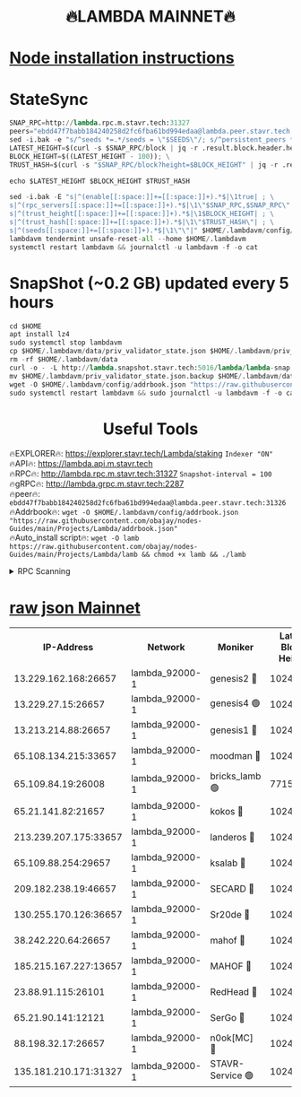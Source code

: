 <h1 align="center"> 🔥LAMBDA MAINNET🔥</h1>


[Node installation instructions](https://github.com/obajay/nodes-Guides/tree/main/Projects/Lambda)
=


# StateSync
```python
SNAP_RPC=http://lambda.rpc.m.stavr.tech:31327
peers="ebdd47f7babb184240258d2fc6fba61bd994edaa@lambda.peer.stavr.tech:31326" 
sed -i.bak -e "s/^seeds *=.*/seeds = \"$SEEDS\"/; s/^persistent_peers *=.*/persistent_peers = \"$PEERS\"/" $HOME/.lambdavm/config/config.toml
LATEST_HEIGHT=$(curl -s $SNAP_RPC/block | jq -r .result.block.header.height); \
BLOCK_HEIGHT=$((LATEST_HEIGHT - 100)); \
TRUST_HASH=$(curl -s "$SNAP_RPC/block?height=$BLOCK_HEIGHT" | jq -r .result.block_id.hash)

echo $LATEST_HEIGHT $BLOCK_HEIGHT $TRUST_HASH

sed -i.bak -E "s|^(enable[[:space:]]+=[[:space:]]+).*$|\1true| ; \
s|^(rpc_servers[[:space:]]+=[[:space:]]+).*$|\1\"$SNAP_RPC,$SNAP_RPC\"| ; \
s|^(trust_height[[:space:]]+=[[:space:]]+).*$|\1$BLOCK_HEIGHT| ; \
s|^(trust_hash[[:space:]]+=[[:space:]]+).*$|\1\"$TRUST_HASH\"| ; \
s|^(seeds[[:space:]]+=[[:space:]]+).*$|\1\"\"|" $HOME/.lambdavm/config/config.toml
lambdavm tendermint unsafe-reset-all --home $HOME/.lambdavm
systemctl restart lambdavm && journalctl -u lambdavm -f -o cat

```
# SnapShot (~0.2 GB) updated every 5 hours
```python
cd $HOME
apt install lz4
sudo systemctl stop lambdavm
cp $HOME/.lambdavm/data/priv_validator_state.json $HOME/.lambdavm/priv_validator_state.json.backup
rm -rf $HOME/.lambdavm/data
curl -o - -L http://lambda.snapshot.stavr.tech:5016/lambda/lambda-snap.tar.lz4 | lz4 -c -d - | tar -x -C $HOME/.lambdavm --strip-components 2
mv $HOME/.lambdavm/priv_validator_state.json.backup $HOME/.lambdavm/data/priv_validator_state.json
wget -O $HOME/.lambdavm/config/addrbook.json "https://raw.githubusercontent.com/obajay/nodes-Guides/main/Projects/Lambda/addrbook.json"
sudo systemctl restart lambdavm && sudo journalctl -u lambdavm -f -o cat
```
 <h1 align="center"> Useful Tools</h1>

🔥EXPLORER🔥:      https://explorer.stavr.tech/Lambda/staking	        `Indexer "ON"` \
🔥API🔥: 			 		 https://lambda.api.m.stavr.tech \
🔥RPC🔥:           http://lambda.rpc.m.stavr.tech:31327	              `Snapshot-interval = 100` \
🔥gRPC🔥:          http://lambda.grpc.m.stavr.tech:2287 \
🔥peer🔥:					 `ebdd47f7babb184240258d2fc6fba61bd994edaa@lambda.peer.stavr.tech:31326` \
🔥Addrbook🔥:    ```wget -O $HOME/.lambdavm/config/addrbook.json "https://raw.githubusercontent.com/obajay/nodes-Guides/main/Projects/Lambda/addrbook.json"``` \
🔥Auto_install script🔥: ```wget -O lamb https://raw.githubusercontent.com/obajay/nodes-Guides/main/Projects/Lambda/lamb && chmod +x lamb && ./lamb```


<details>
<summary>RPC Scanning</summary>

<h2 align="center"> We scan nodes in real time every 4 hours. And we provide the final result of RPC endpoints.
We cannot influence the operation of these nodes in any way. </h2>


```python
If Voting Power is higher than 0 --> then the Node is a validator of the network and may be subject to attack and be a potential threat to the chain.
```
```python
We marked such validators with a red symbol
```

</details>

[raw json Mainnet](https://rpc-check.lambm.stavr.tech/lambm/rpc-lambm-result.json)
=


<table><tr><th>IP-Address</th><th>Network</th><th>Moniker</th><th>Latest Block Height</th><th>Earliest Block Height</th><th>Catching Up</th><th>Voting Power</th><th>Scan Time</th></tr><tr><td>13.229.162.168:26657</td><td>lambda_92000-1</td><td>genesis2 🔴</td><td>10249226</td><td>1</td><td>False</td><td>16606838</td><td>2023-11-29T15:47:41.207786640UTC</td></tr><tr><td>13.229.27.15:26657</td><td>lambda_92000-1</td><td>genesis4 🟢</td><td>10249227</td><td>1</td><td>False</td><td>0</td><td>2023-11-29T15:47:44.228565101UTC</td></tr><tr><td>13.213.214.88:26657</td><td>lambda_92000-1</td><td>genesis1 🔴</td><td>10249228</td><td>1</td><td>False</td><td>107835</td><td>2023-11-29T15:47:45.863648490UTC</td></tr><tr><td>65.108.134.215:33657</td><td>lambda_92000-1</td><td>moodman 🔴</td><td>10249230</td><td>632001</td><td>False</td><td>1070005</td><td>2023-11-29T15:47:51.177550443UTC</td></tr><tr><td>65.109.84.19:26008</td><td>lambda_92000-1</td><td>bricks_lamb 🟢</td><td>7715743</td><td>7581001</td><td>False</td><td>0</td><td>2023-11-29T15:47:55.980638387UTC</td></tr><tr><td>65.21.141.82:21657</td><td>lambda_92000-1</td><td>kokos 🔴</td><td>10249229</td><td>7716001</td><td>False</td><td>546765</td><td>2023-11-29T15:47:48.406265758UTC</td></tr><tr><td>213.239.207.175:33657</td><td>lambda_92000-1</td><td>landeros 🔴</td><td>10249224</td><td>8136001</td><td>False</td><td>934042</td><td>2023-11-29T15:47:35.103518461UTC</td></tr><tr><td>65.109.88.254:29657</td><td>lambda_92000-1</td><td>ksalab 🔴</td><td>10249230</td><td>8715001</td><td>False</td><td>500660</td><td>2023-11-29T15:47:51.998372685UTC</td></tr><tr><td>209.182.238.19:46657</td><td>lambda_92000-1</td><td>SECARD 🔴</td><td>10249226</td><td>9443001</td><td>False</td><td>2092101</td><td>2023-11-29T15:47:40.311629016UTC</td></tr><tr><td>130.255.170.126:36657</td><td>lambda_92000-1</td><td>Sr20de 🔴</td><td>10249224</td><td>10014001</td><td>False</td><td>670335</td><td>2023-11-29T15:47:35.769360325UTC</td></tr><tr><td>38.242.220.64:26657</td><td>lambda_92000-1</td><td>mahof 🔴</td><td>10249222</td><td>10131001</td><td>False</td><td>770350</td><td>2023-11-29T15:47:30.468265765UTC</td></tr><tr><td>185.215.167.227:13657</td><td>lambda_92000-1</td><td>MAHOF 🔴</td><td>10249227</td><td>10134001</td><td>False</td><td>2051510</td><td>2023-11-29T15:47:44.581990661UTC</td></tr><tr><td>23.88.91.115:26101</td><td>lambda_92000-1</td><td>RedHead 🔴</td><td>10249224</td><td>10149224</td><td>False</td><td>553202</td><td>2023-11-29T15:47:35.332619085UTC</td></tr><tr><td>65.21.90.141:12121</td><td>lambda_92000-1</td><td>SerGo 🔴</td><td>10249230</td><td>10149230</td><td>False</td><td>10501519</td><td>2023-11-29T15:47:52.461018224UTC</td></tr><tr><td>88.198.32.17:26657</td><td>lambda_92000-1</td><td>n0ok[MC] 🔴</td><td>10249230</td><td>10149230</td><td>False</td><td>1578630</td><td>2023-11-29T15:47:55.519926323UTC</td></tr><tr><td>135.181.210.171:31327</td><td>lambda_92000-1</td><td>STAVR-Service 🟢</td><td>10249230</td><td>10248501</td><td>False</td><td>0</td><td>2023-11-29T15:47:50.799840292UTC</td></tr></table>
